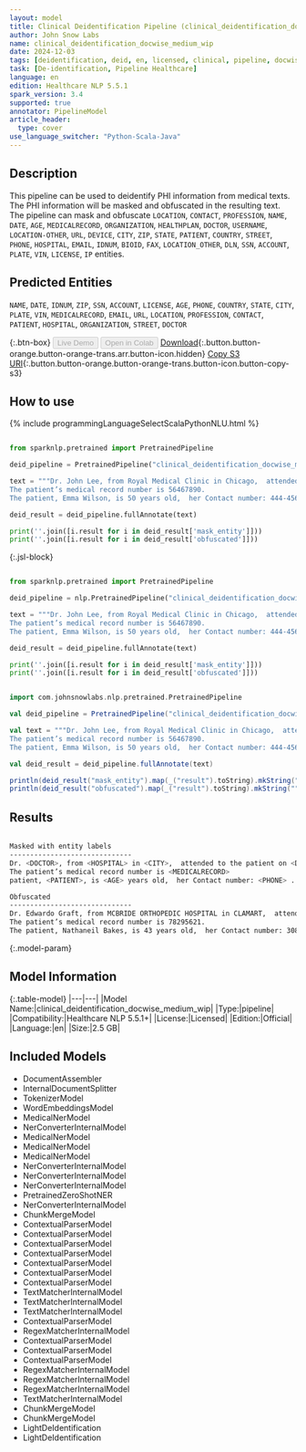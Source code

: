 ```yaml
---
layout: model
title: Clinical Deidentification Pipeline (clinical_deidentification_docwise_medium_wip)
author: John Snow Labs
name: clinical_deidentification_docwise_medium_wip
date: 2024-12-03
tags: [deidentification, deid, en, licensed, clinical, pipeline, docwise]
task: [De-identification, Pipeline Healthcare]
language: en
edition: Healthcare NLP 5.5.1
spark_version: 3.4
supported: true
annotator: PipelineModel
article_header:
  type: cover
use_language_switcher: "Python-Scala-Java"
---
```


## Description

This pipeline can be used to deidentify PHI information from medical texts. The PHI information will be masked and obfuscated in the resulting text.
The pipeline can mask and obfuscate `LOCATION`, `CONTACT`, `PROFESSION`, `NAME`, `DATE`, `AGE`, `MEDICALRECORD`, `ORGANIZATION`, `HEALTHPLAN`, `DOCTOR`, `USERNAME`,
`LOCATION-OTHER`, `URL`, `DEVICE`, `CITY`, `ZIP`, `STATE`, `PATIENT`, `COUNTRY`, `STREET`, `PHONE`, `HOSPITAL`, `EMAIL`, `IDNUM`, `BIOID`, `FAX`, `LOCATION_OTHER`, `DLN`,
`SSN`, `ACCOUNT`, `PLATE`, `VIN`, `LICENSE`, `IP` entities.

## Predicted Entities

`NAME`, `DATE`, `IDNUM`, `ZIP`, `SSN`, `ACCOUNT`, `LICENSE`, `AGE`, `PHONE`, `COUNTRY`, `STATE`, `CITY`, `PLATE`, `VIN`, `MEDICALRECORD`, `EMAIL`, `URL`, `LOCATION`, `PROFESSION`, `CONTACT`, `PATIENT`, `HOSPITAL`, `ORGANIZATION`, `STREET`, `DOCTOR`

{:.btn-box}
<button class="button button-orange" disabled>Live Demo</button>
<button class="button button-orange" disabled>Open in Colab</button>
[Download](https://s3.amazonaws.com/auxdata.johnsnowlabs.com/clinical/models/clinical_deidentification_docwise_medium_wip_en_5.5.1_3.4_1733262265542.zip){:.button.button-orange.button-orange-trans.arr.button-icon.hidden}
[Copy S3 URI](s3://auxdata.johnsnowlabs.com/clinical/models/clinical_deidentification_docwise_medium_wip_en_5.5.1_3.4_1733262265542.zip){:.button.button-orange.button-orange-trans.button-icon.button-copy-s3}

## How to use



<div class="tabs-box" markdown="1">
{% include programmingLanguageSelectScalaPythonNLU.html %}
  
```python

from sparknlp.pretrained import PretrainedPipeline

deid_pipeline = PretrainedPipeline("clinical_deidentification_docwise_medium_wip", "en", "clinical/models")

text = """Dr. John Lee, from Royal Medical Clinic in Chicago,  attended to the patient on 11/05/2024.
The patient’s medical record number is 56467890.
The patient, Emma Wilson, is 50 years old,  her Contact number: 444-456-7890 ."""

deid_result = deid_pipeline.fullAnnotate(text)

print(''.join([i.result for i in deid_result['mask_entity']]))
print(''.join([i.result for i in deid_result['obfuscated']]))


```

{:.jsl-block}
```python

from sparknlp.pretrained import PretrainedPipeline

deid_pipeline = nlp.PretrainedPipeline("clinical_deidentification_docwise_medium_wip", "en", "clinical/models")

text = """Dr. John Lee, from Royal Medical Clinic in Chicago,  attended to the patient on 11/05/2024.
The patient’s medical record number is 56467890.
The patient, Emma Wilson, is 50 years old,  her Contact number: 444-456-7890 ."""

deid_result = deid_pipeline.fullAnnotate(text)

print(''.join([i.result for i in deid_result['mask_entity']]))
print(''.join([i.result for i in deid_result['obfuscated']]))


```
```scala

import com.johnsnowlabs.nlp.pretrained.PretrainedPipeline

val deid_pipeline = PretrainedPipeline("clinical_deidentification_docwise_medium_wip", "en", "clinical/models")

val text = """Dr. John Lee, from Royal Medical Clinic in Chicago,  attended to the patient on 11/05/2024.
The patient’s medical record number is 56467890.
The patient, Emma Wilson, is 50 years old,  her Contact number: 444-456-7890 ."""

val deid_result = deid_pipeline.fullAnnotate(text)

println(deid_result("mask_entity").map(_("result").toString).mkString(""))
println(deid_result("obfuscated").map(_("result").toString).mkString(""))


```
</div>

## Results

```bash

Masked with entity labels
------------------------------
Dr. <DOCTOR>, from <HOSPITAL> in <CITY>,  attended to the patient on <DATE>.
The patient’s medical record number is <MEDICALRECORD>
patient, <PATIENT>, is <AGE> years old,  her Contact number: <PHONE> .

Obfuscated
------------------------------
Dr. Edwardo Graft, from MCBRIDE ORTHOPEDIC HOSPITAL in CLAMART,  attended to the patient on 14/06/2024.
The patient’s medical record number is 78295621.
The patient, Nathaneil Bakes, is 43 years old,  her Contact number: 308-657-8469 .

```

{:.model-param}
## Model Information

{:.table-model}
|---|---|
|Model Name:|clinical_deidentification_docwise_medium_wip|
|Type:|pipeline|
|Compatibility:|Healthcare NLP 5.5.1+|
|License:|Licensed|
|Edition:|Official|
|Language:|en|
|Size:|2.5 GB|

## Included Models

- DocumentAssembler
- InternalDocumentSplitter
- TokenizerModel
- WordEmbeddingsModel
- MedicalNerModel
- NerConverterInternalModel
- MedicalNerModel
- MedicalNerModel
- MedicalNerModel
- NerConverterInternalModel
- NerConverterInternalModel
- NerConverterInternalModel
- PretrainedZeroShotNER
- NerConverterInternalModel
- ChunkMergeModel
- ContextualParserModel
- ContextualParserModel
- ContextualParserModel
- ContextualParserModel
- ContextualParserModel
- ContextualParserModel
- ContextualParserModel
- TextMatcherInternalModel
- TextMatcherInternalModel
- TextMatcherInternalModel
- ContextualParserModel
- RegexMatcherInternalModel
- ContextualParserModel
- ContextualParserModel
- ContextualParserModel
- RegexMatcherInternalModel
- RegexMatcherInternalModel
- RegexMatcherInternalModel
- TextMatcherInternalModel
- ChunkMergeModel
- ChunkMergeModel
- LightDeIdentification
- LightDeIdentification
